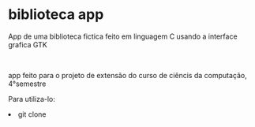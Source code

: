 <h1>biblioteca app</h1>

<p>App de uma biblioteca fictica feito em linguagem C usando a interface grafica GTK</p>
<br>
<p>app feito para o projeto de extensão do curso de ciêncis da computação, 4°semestre</p>
<p>Para utiliza-lo:</p>
<li>
  git clone
</li>

